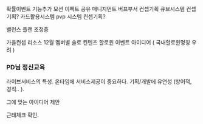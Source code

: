 
확률이벤트 기능추가
모션 이펙트 공유
매니지먼트 버프부서 컨셉기획
큐브시스템 컨셉기획? 카드활용시스템
pvp 시스템 컨셉기획? 

밸런스 플랜 조정중

가을컨셉 리소스
12월 멤버별 솔로 컨텐츠
할로윈 이벤트 아이디어 ( 국내할로윈명칭 우려 )



### PD님 정신교육
라이브서비스의 특성. 온타임에 서비스제공이 중요하다. 기획/개발에 유연성 (방어적, 경직.. ).

그에 맞는 아이디어 제안 


근태체크 확인. 